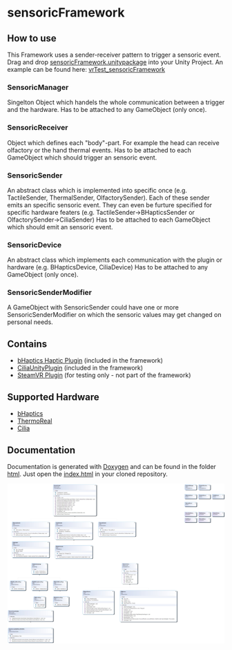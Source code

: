 # sensoricFramework

## How to use
This Framework uses a sender-receiver pattern to trigger a sensoric event.
Drag and drop [sensoricFramework.unitypackage](/sensoricFramework.unitypackage) into your Unity Project.
An example can be found here: [vrTest_sensoricFramework](https://github.com/Ultimatonium/vrTest_sensoricFramework)

### SensoricManager
Singelton Object which handels the whole communication between a trigger and the hardware.
Has to be attached to any GameObject (only once).

### SensoricReceiver
Object which defines each "body"-part. For example the head can receive olfactory or the hand thermal events.
Has to be attached to each GameObject which should trigger an sensoric event.

### SensoricSender
An abstract class which is implemented into specific once (e.g. TactileSender, ThermalSender, OlfactorySender). Each of these sender emits an specific sensoric event. 
They can even be furture specified for specific hardware featers (e.g. TactileSender->BHapticsSender or OlfactorySender->CiliaSender)
Has to be attached to each GameObject which should emit an sensoric event.

### SensoricDevice
An abstract class which implements each communication with the plugin or hardware (e.g. BHapticsDevice, CiliaDevice)
Has to be attached to any GameObject (only once).

### SensoricSenderModifier
A GameObject with SensoricSender could have one or more SensoricSenderModifier on which the sensoric values may get changed on personal needs.

## Contains
* [bHaptics Haptic Plugin](https://assetstore.unity.com/packages/tools/integration/bhaptics-haptic-plugin-76647) (included in the framework)
* [CiliaUnityPlugin](https://hapticsol.com/software) (included in the framework)
* [SteamVR Plugin](https://assetstore.unity.com/packages/tools/integration/steamvr-plugin-32647) (for testing only - not part of the framework)

## Supported Hardware
* [bHaptics](https://www.bhaptics.com/)
* [ThermoReal](http://thermoreal.com/)
* [Cilia](https://hapticsol.com/)

## Documentation
Documentation is generated with [Doxygen](https://www.doxygen.nl/index.html) and can be found in the folder [html](/html). Just open the [index.html](/html/index.html) in your cloned repository.

![class diagram](/sensoricFramework/Assets/sensoricFramework/sensoricFramework.jpg)
